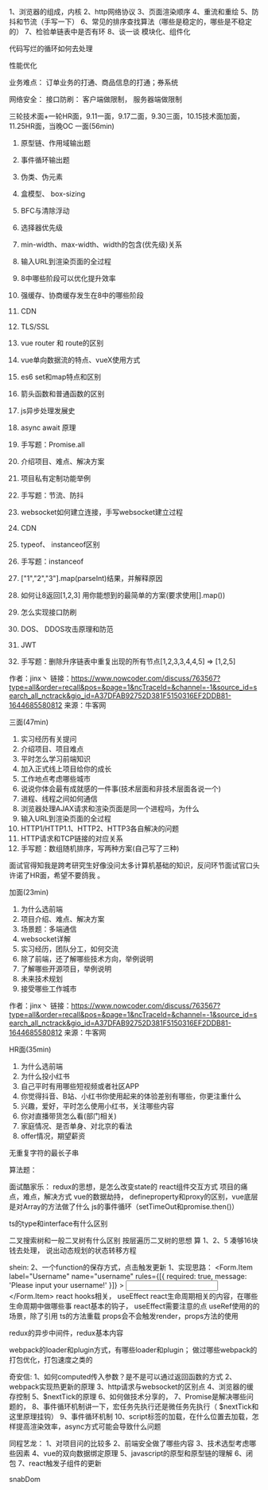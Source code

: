 1、浏览器的组成，内核
2、http网络协议
3、页面渲染顺序
4、重流和重绘
5、防抖和节流（手写一下）
6、常见的排序查找算法（哪些是稳定的，哪些是不稳定的）
7、检验单链表中是否有环
8、谈一谈 模块化、组件化


代码写烂的循环如何去处理

性能优化

业务难点：
订单业务的打通、商品信息的打通；券系统


网络安全： 
接口防刷： 客户端做限制， 服务器端做限制

三轮技术面+一轮HR面，9.11一面，9.17二面，9.30三面，10.15技术面加面，11.25HR面，当晚OC
一面(56min)
1. 原型链、作用域输出题
2. 事件循环输出题
3. 伪类、伪元素
4. 盒模型、 box-sizing
5. BFC与清除浮动
6. 选择器优先级
7. min-width、max-width、width的包含(优先级)关系
8. 输入URL到渲染页面的全过程
9. 8中哪些阶段可以优化提升效率
10. 强缓存、协商缓存发生在8中的哪些阶段
11. CDN
12. TLS/SSL
13. vue router 和 route的区别
14. vue单向数据流的特点、vueX使用方式
15. es6 set和map特点和区别
16. 箭头函数和普通函数的区别
17. js异步处理发展史
18. async await 原理
19. 手写题：Promise.all


20. 介绍项目、难点、解决方案
21. 项目私有定制功能举例
22. 手写题：节流、防抖
23. websocket如何建立连接，手写websocket建立过程
24. CDN
25. typeof、 instanceof区别
26. 手写题：instanceof
27. ["1","2","3"].map(parseInt)结果，并解释原因
28. 如何让8返回[1,2,3] 用你能想到的最简单的方案(要求使用[].map())
29. 怎么实现接口防刷
30. DOS、 DDOS攻击原理和防范
31. JWT
32. 手写题：删除升序链表中重复出现的所有节点[1,2,3,3,4,4,5] => [1,2,5]

作者：jinx丶
链接：https://www.nowcoder.com/discuss/763567?type=all&order=recall&pos=&page=1&ncTraceId=&channel=-1&source_id=search_all_nctrack&gio_id=A37DFAB92752D381F5150316EF2DDB81-1644685580812
来源：牛客网

三面(47min)
1. 实习经历有关提问
2. 介绍项目、项目难点
3. 平时怎么学习前端知识
4. 加入正式线上项目给你的成长
5. 工作地点考虑哪些城市
6. 说说你体会最有成就感的一件事(技术层面和非技术层面各说一个)
7. 进程、线程之间如何通信
8. 浏览器处理AJAX请求和渲染页面是同一个进程吗，为什么
9. 输入URL到渲染页面的全过程
10. HTTP1/HTTP1.1、HTTP2、HTTP3各自解决的问题
11. HTTP请求和TCP链接的对应关系
12. 手写题：数组随机排序，写两种方案(自己写了三种)

面试官得知我是跨考研究生好像没问太多计算机基础的知识，反问环节面试官口头许诺了HR面，希望不要鸽我 。

加面(23min)
1. 为什么选前端
2. 项目介绍、难点、解决方案
3. 场景题：多端通信
4. websocket详解
5. 实习经历，团队分工，如何交流
6. 除了前端，还了解哪些技术方向，举例说明
7. 了解哪些开源项目，举例说明
8. 未来技术规划
9. 接受哪些工作城市

作者：jinx丶
链接：https://www.nowcoder.com/discuss/763567?type=all&order=recall&pos=&page=1&ncTraceId=&channel=-1&source_id=search_all_nctrack&gio_id=A37DFAB92752D381F5150316EF2DDB81-1644685580812
来源：牛客网

HR面(35min)
1. 为什么选前端
2. 为什么投小红书
3. 自己平时有用哪些短视频或者社区APP
4. 你觉得抖音、B站、小红书你使用起来的体验差别有哪些，你更注重什么
5. 兴趣，爱好，平时怎么使用小红书，关注哪些内容
6. 你对直播带货怎么看(部门相关)
7. 家庭情况、是否单身、对北京的看法
8. offer情况，期望薪资

无重复字符的最长子串





算法题：

面试酷家乐：
redux的思想，是怎么改变state的
react组件交互方式
项目的痛点，难点，解决方式
vue的数据劫持， defineproperty和proxy的区别，vue底层是对Array的方法做了什么
js的事件循环（setTimeOut和promise.then()）

ts的type和interface有什么区别

二叉搜索树和一般二叉树有什么区别
按层遍历二叉树的思想
算 1、2、5 凑够16块钱去处理，  说出动态规划的状态转移方程



shein:
2、一个function的保存方式，点击触发更新
1、实现思路：
<Form.Item
        label="Username"
        name="username"
        rules={[{ required: true, message: 'Please input your username!' }]}
      >
        <Input />
      </Form.Item>
react hooks相关， useEffect
react生命周期相关的内容，在哪些生命周期中做哪些事
react基本的钩子， useEffect需要注意的点
useRef使用的的场景，除了引用
ts的方法重载
props会不会触发render，props方法的使用

redux的异步中间件，redux基本内容

webpack的loader和plugin方式，有哪些loader和plugin；
做过哪些webpack的打包优化，打包速度之类的



奇安信:
1、如何computed传入参数？是不是可以通过返回函数的方式
2、webpack实现热更新的原理
3、http请求与websocket的区别点
4、浏览器的缓存控制
5、$nextTick的原理
6、如何做技术分享的，
7、Promise是解决哪些问题的，
8、事件循环机制讲一下，宏任务先执行还是微任务先执行（ $nextTick和这里原理挂钩）
9、事件循环机制
10、script标签的加载，在什么位置去加载，怎样提高渲染效率，async方式可能会导致什么问题


同程艺龙：
1、对项目问的比较多
2、前端安全做了哪些内容
3、技术选型考虑哪些因素
4、vue的双向数据绑定原理
5、javascript的原型和原型链的理解
6、闭包
7、react触发子组件的更新

snabDom